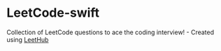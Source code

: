 # LeetCode-swift
Collection of LeetCode questions to ace the coding interview! - Created using [LeetHub](https://github.com/QasimWani/LeetHub)
